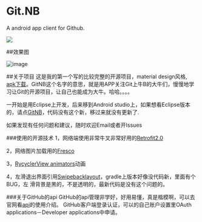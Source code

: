 # Git.NB
A android app client for Github.

![](https://raw.githubusercontent.com/Jeffmen/Git.NB/master/apk/launcher_icon.png)

##效果图

![image](https://raw.githubusercontent.com/Jeffmen/Git.NB/master/apk/Screenshot.png)

##关于项目
这是我的第一个写的比较完整的开源项目，material design风格, [apk下载](https://raw.githubusercontent.com/Jeffmen/Git.NB/master/apk/app-release.apk)。GitNB这个名字的意思，就是用APP关注Git上牛B的大牛们，慢慢地学习让Git的开源项目，让自己也能成为大牛。哈哈。。。。

一开始是用Eclipse上开发，后来移到Android studio上，如果想看Eclipse版本的，请点[GitNB](https://github.com/Jeffmen/GitNB)，代码没有这个新，移过来就没有更新了.

如果发现有任何问题和建议，随时欢迎Email或者开Issues

###使用的开源技术
1，网络端使用非常牛叉非常好用的[Retrofit2.0](https://github.com/Jeffmen/GitNB)

2，网络图片加载用的[Fresco](https://github.com/square/retrofit)

3，[RycyclerView animators](https://github.com/wasabeef/recyclerview-animators)动画

4，左滑退出界面引用[Swipebacklayout](https://github.com/ikew0ng/SwipeBackLayout)，gradle上版本好像没代码新，里面有个BUG，左   滑背景是黑的，不是透明的，最新代码是没有这个问题的。

###关于GitHub的api
GitHub的api管理非学好，好用易懂，真是楷模啊，可以去官网看[api](https://developer.github.com/v3/)的使用介绍。
GitHub客户端登录认证，可以的自己账户设置里OAuth applications－Developer applications中申请。





